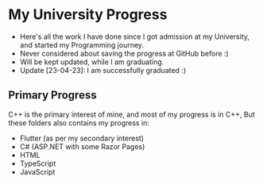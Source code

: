 # My University Progress
- Here's all the work I have done since I got admission at my University, and started my Programming journey.
- Never considered about saving the progress at GitHub before :)
- Will be kept updated, while I am graduating.
- Update [23-04-23]: I am successfully graduated :)

## Primary Progress
C++ is the primary interest of mine, and most of my progress is in C++,
But these folders also contains my progress in:
- Flutter (as per my secondary interest)
- C# (ASP.NET with some Razor Pages)
- HTML
- TypeScript
- JavaScript
